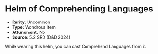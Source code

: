 # Helm of Comprehending Languages

- **Rarity:** Uncommon
- **Type:** Wondrous Item
- **Attunement:** No
- **Source:** 5.2 SRD (D&D 2024)

While wearing this helm, you can cast Comprehend Languages from it.
